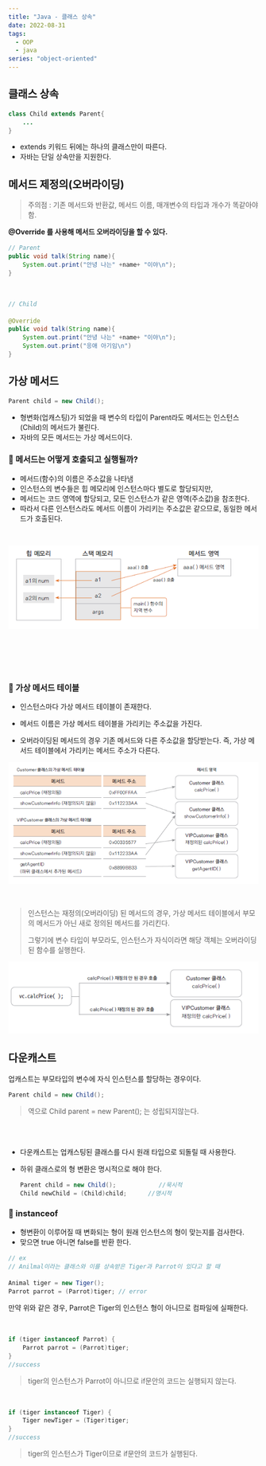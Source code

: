 ```yaml
---
title: "Java - 클래스 상속"
date: 2022-08-31
tags:
  - OOP
  - java
series: "object-oriented"
---
```


## 클래스 상속

```java
class Child extends Parent{
    ...
}
```

- extends 키워드 뒤에는 하나의 클래스만이 따른다.
- 자바는 단일 상속만을 지원한다.

## 메서드 제정의(오버라이딩)

> 주의점 : 기존 메서드와 반환값, 메서드 이름, 매개변수의 타입과 개수가 똑같아야 함.

**@Override 를 사용해 메서드 오버라이딩을 할 수 있다.**

```java
// Parent
public void talk(String name){
    System.out.print("안녕 나는" +name+ "이야\n");
}
```

<br/>

```java
// Child

@Override
public void talk(String name){
    System.out.print("안녕 나는" +name+ "이야\n");
    System.out.print("응애 아기임\n")
}
```

## 가상 메서드

```java
Parent child = new Child();
```

- 형변화(업캐스팅)가 되었을 때 변수의 타입이 Parent라도 메서드는 인스턴스(Child)의 메서드가 불린다.
- 자바의 모든 메서드는 가상 메서드이다.

### 📌 메서드는 어떻게 호출되고 실행될까?

- 메서드(함수)의 이름은 주소값을 나타냄
- 인스턴스의 변수들은 힙 메모리에 인스턴스마다 별도로 할당되지만,
- 메서드는 코드 영역에 할당되고, 모든 인스턴스가 같은 영역(주소값)을 참조한다.
- 따라서 다른 인스턴스라도 메서드 이름이 가리키는 주소값은 같으므로, 동일한 메서드가 호출된다.

<br/>

![](method.png)

<br/><br/>

<br/>

### 📌 가상 메서드 테이블

- 인스턴스마다 가상 메서드 테이블이 존재한다.
- 메서드 이름은 가상 메서드 테이블을 가리키는 주소값을 가진다.

- 오버라이딩된 메서드의 경우 기존 메서드와 다른 주소값을 할당받는다. 즉, 가상 메서드 테이블에서 가리키는 메서드 주소가 다른다.

![](virtual.png)

<br/>

> 인스턴스는 재정의(오버라이딩) 된 메서드의 경우, 가상 메서드 테이블에서 부모의 메서드가 아닌 새로 정의된 메서드를 가리킨다. <br/>
>
> 그렇기에 변수 타입이 부모라도, 인스턴스가 자식이라면 해당 객체는 오버라이딩된 함수를 실행한다.

![](override.png)

## 다운캐스트

업캐스트는 부모타입의 변수에 자식 인스턴스를 할당하는 경우이다.

```java
Parent child = new Child();
```

> 역으로 Child parent = new Parent(); 는 성립되지않는다.

<br/> <br/>

- 다운캐스트는 업캐스팅된 클래스를 다시 원래 타입으로 되돌릴 때 사용한다.

- 하위 클래스로의 형 변환은 명시적으로 해야 한다.

  ```java
  Parent child = new Child();            //묵시적
  Child newChild = (Child)child;      //명시적
  ```

### 📌 instanceof

- 형변환이 이루어질 때 변화되는 형이 원래 인스턴스의 형이 맞는지를 검사한다.
- 맞으면 true 아니면 false를 반환 한다.

```java
// ex
// Anilmal이라는 클래스와 이를 상속받은 Tiger과 Parrot이 있다고 할 때

Animal tiger = new Tiger();
Parrot parrot = (Parrot)tiger; // error

```

만약 위와 같은 경우, Parrot은 Tiger의 인스턴스 형이 아니므로 컴파일에 실패한다. <br/>

<br/>

```java
if (tiger instanceof Parrot) {
    Parrot parrot = (Parrot)tiger;
}
//success
```

> tiger의 인스턴스가 Parrot이 아니므로 if문안의 코드는 실행되지 않는다.

<br/>

```java
if (tiger instanceof Tiger) {
    Tiger newTiger = (Tiger)tiger;
}
//success
```

> tiger의 인스턴스가 Tiger이므로 if문안의 코드가 실행된다.
